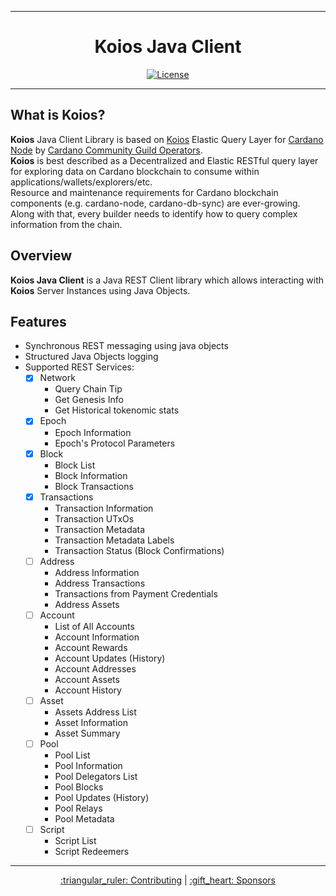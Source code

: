 <div align="center">
    <hr/>
        <h1 align="center" style="border-bottom: none">Koios Java Client</h1>

[![License](https://img.shields.io/badge/License-Apache_2.0-yellowgreen.svg)](https://opensource.org/licenses/Apache-2.0)
<hr/>
</div>

## What is Koios?
**Koios** Java Client Library is based on [Koios](https://www.koios.rest/) Elastic Query Layer for [Cardano Node](https://github.com/input-output-hk/cardano-node/) by [Cardano Community Guild Operators](https://github.com/cardano-community). <br>
**Koios** is best described as a Decentralized and Elastic RESTful query layer for exploring data on Cardano blockchain to consume within applications/wallets/explorers/etc. <br>
Resource and maintenance requirements for Cardano blockchain components (e.g. cardano-node, cardano-db-sync) are ever-growing. Along with that, every builder needs to identify how to query complex information from the chain.

## Overview
**Koios Java Client** is a Java REST Client library which allows interacting with **Koios** Server Instances using Java Objects.

## Features
- Synchronous REST messaging using java objects
- Structured Java Objects logging
- Supported REST Services:
    - [x] Network
        - Query Chain Tip
        - Get Genesis Info
        - Get Historical tokenomic stats
    - [x] Epoch
        - Epoch Information
        - Epoch's Protocol Parameters
    - [x] Block
        - Block List
        - Block Information
        - Block Transactions
    - [x] Transactions
        - Transaction Information
        - Transaction UTxOs
        - Transaction Metadata
        - Transaction Metadata Labels
        - Transaction Status (Block Confirmations)
    - [ ] Address
        - Address Information
        - Address Transactions
        - Transactions from Payment Credentials
        - Address Assets
    - [ ] Account
        - List of All Accounts
        - Account Information
        - Account Rewards
        - Account Updates (History)
        - Account Addresses
        - Account Assets
        - Account History
    - [ ] Asset
        - Assets Address List
        - Asset Information
        - Asset Summary
    - [ ] Pool
        - Pool List
        - Pool Information
        - Pool Delegators List
        - Pool Blocks
        - Pool Updates (History)
        - Pool Relays
        - Pool Metadata
    - [ ] Script
        - Script List
        - Script Redeemers

<hr/>
<div align="center">

</div>

<p align="center">
<a href="CONTRIBUTING.md">:triangular_ruler: Contributing</a>
  |
<a href="SPONSORS.md">:gift_heart: Sponsors</a>
</p>